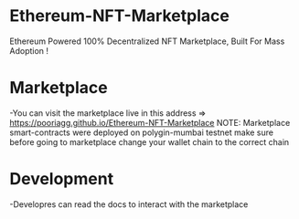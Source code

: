 # Ethereum-NFT-Marketplace
Ethereum Powered 100% Decentralized NFT Marketplace, Built For Mass Adoption !

# Marketplace
-You can visit the marketplace live in this address => https://pooriagg.github.io/Ethereum-NFT-Marketplace
NOTE: Marketplace smart-contracts were deployed on polygin-mumbai testnet make sure before going to marketplace change your wallet chain to the correct chain

# Development
-Developres can read the docs to interact with the marketplace
